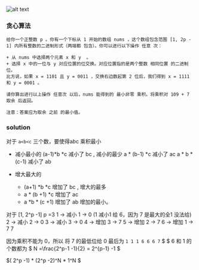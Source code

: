 ![alt text](image-1.png)

### 贪心算法
```
给你一个正整数 p 。你有一个下标从 1 开始的数组 nums ，这个数组包含范围 [1, 2p - 1] 内所有整数的二进制形式（两端都 包含）。你可以进行以下操作 任意 次：

+ 从 nums 中选择两个元素 x 和 y  。
+ 选择 x 中的一位与 y 对应位置的位交换。对应位置指的是两个整数 相同位置 的二进制位。
比方说，如果 x = 1101 且 y = 0011 ，交换右边数起第 2 位后，我们得到 x = 1111 和 y = 0001 。

请你算出进行以上操作 任意次 以后，nums 能得到的 最小非零 乘积。将乘积对 109 + 7 取余 后返回。

注意：答案应为取余 之前 的最小值。
```

### solution
对于 `a<b<c` 三个数，要使得a*b*c 乘积最小
+ 减小最小的
    (a-1)*b *c  减小了 bc , 减小的最少
    a * (b-1) *c 减小了 ac
    a * b * (c-1) 减小了 ab

+ 增大最大的
  + (a+1) *b *c  增加了 bc , 增大的最多
  + a * (b +1) *c  增加了 ac
  + a *b * (c +1)  增加了 ab 增加的最小。

对于 [1, 2^p -1] p =3
1 -> 减小 1 -> 0  (1 减小1 给 6，因为 7 是最大的全1 没法给)
2 -> 减小 2 -> 0
3 -> 减小 3 -> 0
4 -> 增加 3 -> 7
5 -> 增加 2 -> 7
6 -> 增加 1 -> 7
7

因为乘积不能为 0，所以 将 7 的最低位给 0
最后为 `1 1 1 6 6 6 7` $ $ 
6 和 1 的个数都为 $ N =\frac{2^p-1 -1}{2} = 2^{p-1} -1 $

$( 2^p -1) * (2^p -2)^N  * 1^N  $
